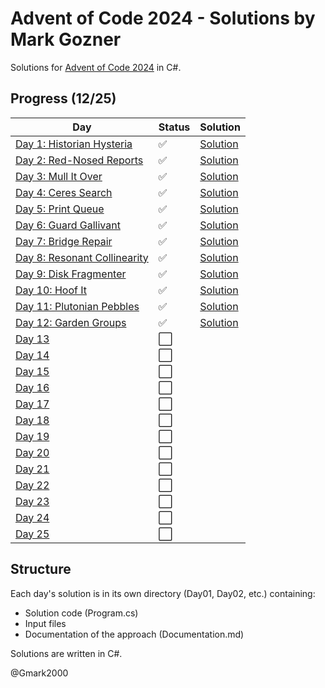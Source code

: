 # Advent of Code 2024 - Solutions by Mark Gozner

Solutions for [Advent of Code 2024](https://adventofcode.com/2024) in C#.

## Progress (12/25)

| Day | Status | Solution |
|-----|--------|-----------|
| [Day 1: Historian Hysteria](https://adventofcode.com/2024/day/1) | ✅ | [Solution](Day01/) |
| [Day 2: Red-Nosed Reports](https://adventofcode.com/2024/day/2) | ✅ | [Solution](Day02/) |
| [Day 3: Mull It Over](https://adventofcode.com/2024/day/3) | ✅ | [Solution](Day03/) |
| [Day 4: Ceres Search](https://adventofcode.com/2024/day/4) | ✅ | [Solution](Day04/) |
| [Day 5: Print Queue](https://adventofcode.com/2024/day/5) | ✅ | [Solution](Day05/) |
| [Day 6: Guard Gallivant](https://adventofcode.com/2024/day/6) | ✅ | [Solution](Day06/) |
| [Day 7: Bridge Repair](https://adventofcode.com/2024/day/7) | ✅ | [Solution](Day07/) |
| [Day 8: Resonant Collinearity](https://adventofcode.com/2024/day/8) | ✅ | [Solution](Day08/) |
| [Day 9: Disk Fragmenter](https://adventofcode.com/2024/day/9) | ✅ | [Solution](Day09/) |  
| [Day 10: Hoof It](https://adventofcode.com/2024/day/10) | ✅ | [Solution](Day10/) |
| [Day 11: Plutonian Pebbles](https://adventofcode.com/2024/day/11) | ✅ | [Solution](Day11/) |
| [Day 12: Garden Groups](https://adventofcode.com/2024/day/12) | ✅ | [Solution](Day12/)|
| [Day 13](https://adventofcode.com/2024/day/13) | ⬜ | |
| [Day 14](https://adventofcode.com/2024/day/14) | ⬜ | |
| [Day 15](https://adventofcode.com/2024/day/15) | ⬜ | |
| [Day 16](https://adventofcode.com/2024/day/16) | ⬜ | |
| [Day 17](https://adventofcode.com/2024/day/17) | ⬜ | |
| [Day 18](https://adventofcode.com/2024/day/18) | ⬜ | |
| [Day 19](https://adventofcode.com/2024/day/19) | ⬜ | |
| [Day 20](https://adventofcode.com/2024/day/20) | ⬜ | |
| [Day 21](https://adventofcode.com/2024/day/21) | ⬜ | |
| [Day 22](https://adventofcode.com/2024/day/22) | ⬜ | |
| [Day 23](https://adventofcode.com/2024/day/23) | ⬜ | |
| [Day 24](https://adventofcode.com/2024/day/24) | ⬜ | |
| [Day 25](https://adventofcode.com/2024/day/25) | ⬜ | |

## Structure

Each day's solution is in its own directory (Day01, Day02, etc.) containing:
- Solution code (Program.cs)
- Input files 
- Documentation of the approach (Documentation.md)

Solutions are written in C#.

@Gmark2000
